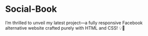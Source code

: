 # Social-Book
I’m thrilled to unveil my latest project—a fully responsive Facebook alternative website crafted purely with HTML and CSS! 💡🎨
